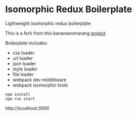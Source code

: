 # Isomorphic Redux Boilerplate
Lightweight isomorphic redux boilerplate

This is a fork from this bananaoomarang [project](https://github.com/bananaoomarang/isomorphic-redux "isomorphic-redux")

Boilerplate includes: 
- css loader
- url loader
- json loader 
- style loader
- file loader
- webpack dev middleware
- webpack isomorphic tools

```
npm install
npm run start
```

http://localhost:3000


